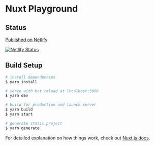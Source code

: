 # Nuxt Playground

## Status

[Published on Netlify](https://nuxt-playground-aaron.netlify.app/)

[![Netlify Status](https://api.netlify.com/api/v1/badges/82e606f8-6d11-44d2-8fd5-f9fddbf5f392/deploy-status)](https://app.netlify.com/sites/nuxt-playground-aaron/deploys)

## Build Setup

```bash
# install dependencies
$ yarn install

# serve with hot reload at localhost:3000
$ yarn dev

# build for production and launch server
$ yarn build
$ yarn start

# generate static project
$ yarn generate
```

For detailed explanation on how things work, check out [Nuxt.js docs](https://nuxtjs.org).
